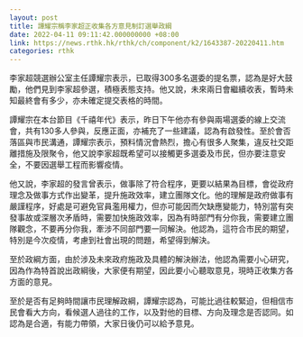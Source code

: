 ```yaml
---
layout: post
title: 譚耀宗稱李家超正收集各方意見制訂選舉政綱
date: 2022-04-11 09:11:42.000000000 +08:00
link: https://news.rthk.hk/rthk/ch/component/k2/1643387-20220411.htm
categories: rthk
---
```


李家超競選辦公室主任譚耀宗表示，已取得300多名選委的提名票，認為是好大鼓勵，他們見到李家超參選，積極表態支持。他又說，未來兩日會繼續收表，暫時未知最終會有多少，亦未確定提交表格的時間。

譚耀宗在本台節目《千禧年代》表示，昨日下午他亦有參與兩場選委的線上交流會，共有130多人參與，反應正面，亦補充了一些建議，認為有啟發性。至於會否落區與市民溝通，譚耀宗表示，預料情況會熱烈，擔心有很多人聚集，違反社交距離措施及限聚令，他又說李家超既希望可以接觸更多選委及市民，但亦要注意安全，不要因選舉工程而影響疫情。

他又說，李家超的發言曾表示，做事除了符合程序，更要以結果為目標，會從政府理念及做事方式作出變革，提升施政效率，建立團隊文化。他的理解是政府做事有嚴謹程序，好處是可避免官員濫用權力，但亦可能因而欠缺應變能力，特別當有突發事故或深層次矛盾時，需要加快施政效率，因為有時部門有分你我，需要建立團隊觀念，不要再分你我，牽涉不同部門要一同解決。他認為，這符合市民的期望，特別是今次疫情，考慮到社會出現的問題，希望得到解決。

至於政綱方面，由於涉及未來政府施政及具體的解決辦法，他認為需要小心研究，因為作為特首說出政綱後，大家便有期望，因此要小心聽取意見，現時正收集方各方面的意見。

至於是否有足夠時間讓市民理解政綱，譚耀宗認為，可能比過往較緊迫，但相信市民會看大方向，看候選人過往的工作，以及對他的目標、方向及理念是否認同。如認為是合適，有能力帶領，大家日後仍可以給予意見。

